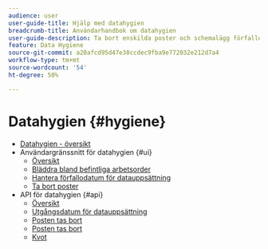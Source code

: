 ```yaml
---
audience: user
user-guide-title: Hjälp med datahygien
breadcrumb-title: Användarhandbok om datahygien
user-guide-description: Ta bort enskilda poster och schemalägg förfallodatum för datauppsättningar i Experience Platform för datarensning, borttagning av anonyma data och datamängdsminimering.
feature: Data Hygiene
source-git-commit: a20afcd95d47e38ccdec9fba9e772032e212d7a4
workflow-type: tm+mt
source-wordcount: '54'
ht-degree: 50%

---
```



# Datahygien {#hygiene}

* [Datahygien - översikt](./home.md)
* Användargränssnitt för datahygien {#ui}
   * [Översikt](./ui/overview.md)
   * [Bläddra bland befintliga arbetsorder](./ui/browse.md)
   * [Hantera förfallodatum för datauppsättning](./ui/dataset-expiration.md)
   * [Ta bort poster](./ui/record-delete.md)
* API för datahygien {#api}
   * [Översikt](./api/overview.md)
   * [Utgångsdatum för datauppsättning](./api/dataset-expiration.md)
   * [Posten tas bort](./api/jobs.md)
   * [Posten tas bort](./api/workorder.md)
   * [Kvot](./api/quota.md)

